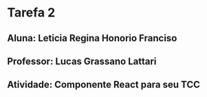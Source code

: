 # Tarefa 2

## Aluna: Leticia Regina Honorio Franciso
## Professor: Lucas Grassano Lattari 

## Atividade: Componente React para seu TCC